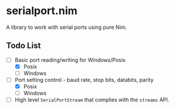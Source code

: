 # serialport.nim

A library to work with serial ports using pure Nim.

## Todo List

- [ ] Basic port reading/writing for Windows/Posix
    - [X] Posix
    - [ ] Windows
- [ ] Port setting control - baud rate, stop bits, databits, parity
    - [X] Posix
    - [ ] Windows
- [ ] High level `SerialPortStream` that complies with the `streams` API.

